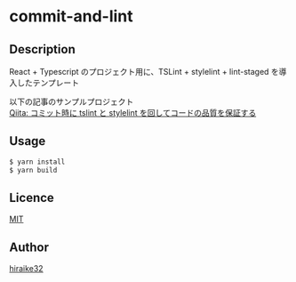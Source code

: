 # commit-and-lint

## Description

React + Typescript のプロジェクト用に、TSLint + stylelint + lint-staged を導入したテンプレート

以下の記事のサンプルプロジェクト  
[Qiita: コミット時に tslint と stylelint を回してコードの品質を保証する](https://qiita.com/drafts/bf8231c6999fd5e35b0c/)  
  
## Usage
```sh
$ yarn install
$ yarn build
```

## Licence

[MIT](https://github.com/tcnksm/tool/blob/master/LICENCE)

## Author

[hiraike32](https://github.com/hiraike32)
